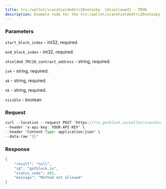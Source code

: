 ```yaml
---
title: trx:/wallet/scanshieldedtrc20notesby  {disallowed} - TRON
description: Example code for the trx:/wallet/scanshieldedtrc20notesby  {disallowed} rest method. Сomplete guide on how to use trx:/wallet/scanshieldedtrc20notesby  {disallowed} rest in GetBlock.io Web3 documentation.
---
```


### Parameters


`start_block_index` - int32, required.

`end_block_index` - int32, required.

`shielded_TRC20_contract_address` - string, required.

`ivk` - string, required.

`ak` - string, required.

`nk` - string, required.

`visible` - boolean

### Request

``` java
curl --location --request POST 'https://trx.getblock.io/wallet/scanshieldedtrc20notesby' \
--header 'x-api-key: YOUR-API-KEY' \
--header 'Content-Type: application/json' \
--data-raw '{}'
```

###  Response

``` java
{
    "result": "null",
    "id": "getblock.io",
    "status_code": 405,
    "message": "Method not allowed"
}
```

